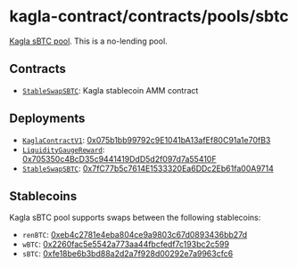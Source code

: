 # kagla-contract/contracts/pools/sbtc

[Kagla sBTC pool](https://www.kagla.finance/sbtc). This is a no-lending pool.

## Contracts

* [`StableSwapSBTC`](StableSwapSBTC.vy): Kagla stablecoin AMM contract

## Deployments

* [`KaglaContractV1`](../../tokens/KaglaTokenV1.vy): [0x075b1bb99792c9E1041bA13afEf80C91a1e70fB3](https://etherscan.io/address/0x075b1bb99792c9E1041bA13afEf80C91a1e70fB3)
* [`LiquidityGaugeReward`](../../gauges/LiquidityGaugeReward.vy): [0x705350c4BcD35c9441419DdD5d2f097d7a55410F](https://etherscan.io/address/0x705350c4BcD35c9441419DdD5d2f097d7a55410F)
* [`StableSwapSBTC`](StableSwapSBTC.vy): [0x7fC77b5c7614E1533320Ea6DDc2Eb61fa00A9714](https://etherscan.io/address/0x7fC77b5c7614E1533320Ea6DDc2Eb61fa00A9714)

## Stablecoins

Kagla sBTC pool supports swaps between the following stablecoins:

* `renBTC`: [0xeb4c2781e4eba804ce9a9803c67d0893436bb27d](https://etherscan.io/address/0xeb4c2781e4eba804ce9a9803c67d0893436bb27d)
* `wBTC`: [0x2260fac5e5542a773aa44fbcfedf7c193bc2c599](https://etherscan.io/address/0x2260fac5e5542a773aa44fbcfedf7c193bc2c599)
* `sBTC`: [0xfe18be6b3bd88a2d2a7f928d00292e7a9963cfc6](https://etherscan.io/address/0xfe18be6b3bd88a2d2a7f928d00292e7a9963cfc6)
